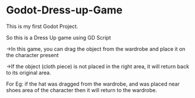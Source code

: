 # Godot-Dress-up-Game
This is my first Godot Project. 


So this is a Dress Up game using GD Script

->In this game, you can drag the object from the wardrobe and place it on the character present

->If the object (cloth piece) is not placed in the right area, it will return back to its original area. 

For Eg: if the hat was dragged from the wardrobe, and was placed near shoes area of the character then it will return to the wardrobe.

